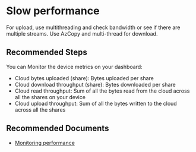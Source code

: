 <properties
  pagetitle="Slow performance"
  service=""
  resource=""
  ms.author="hadhand"
  selfhelptype="Generic"
  supporttopicids="32745305"
  productpesids="17315"
  cloudenvironments="public, fairfax, mooncake, blackforest, ussec, usnat"
  articleid="c2fc4b74-3d6e-41ec-b598-8d5ea0ca30bb"
  ownershipid="StorageMediaEdge_AzureStack_Edge" />
# Slow performance

For upload, use multithreading and check bandwidth or see if there are multiple streams. Use AzCopy and multi-thread for download.

## **Recommended Steps**

You can Monitor the device metrics on your dashboard:

* Cloud bytes uploaded (share): Bytes uploaded per share
* Cloud download throughput (share): Bytes downloaded per share
* Cloud read throughput:	Sum of all the bytes read from the cloud across all the shares on your device
* Cloud upload throughput:	Sum of all the bytes written to the cloud across all the shares

## **Recommended Documents**

* [Monitoring performance](https://docs.microsoft.com/azure/databox-online/data-box-gateway-monitor)
